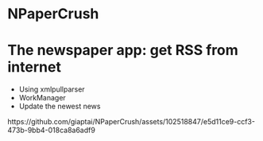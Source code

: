# NPaperCrush
<h1>The newspaper app: get RSS from internet</h1>
<ul>
  <li>Using xmlpullparser</li>
  <li>WorkManager</li>
  <li>Update the newest news</li>
</ul>
https://github.com/giaptai/NPaperCrush/assets/102518847/e5d11ce9-ccf3-473b-9bb4-018ca8a6adf9


